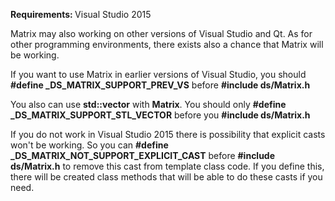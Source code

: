 <b>Requirements: </b> Visual Studio 2015

Matrix may also working on other versions of Visual Studio and Qt. As for other programming environments, there exists also a chance that Matrix will be working.

If you want to use Matrix in earlier versions of Visual Studio, you should <b>#define _DS_MATRIX_SUPPORT_PREV_VS</b> before <b>#include ds/Matrix.h</b>

You also can use <b>std::vector</b> with <b>Matrix</b>. You should only <b>#define _DS_MATRIX_SUPPORT_STL_VECTOR</b> before you <b>#include ds/Matrix.h</b>

If you do not work in Visual Studio 2015 there is possibility that explicit casts won't be working. So you can <b>#define _DS_MATRIX_NOT_SUPPORT_EXPLICIT_CAST</b> before <b>#include ds/Matrix.h</b> to remove this cast from template class code. If you define this, there will be created class methods that will be able to do these casts if you need.
